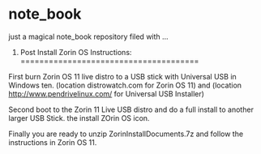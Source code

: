 # note_book
just a magical note_book repository filed with ...

1. Post Install Zorin OS Instructions:  
======================================

First burn Zorin OS 11 live distro to a USB stick with Universal USB in Windows ten.
(location distrowatch.com for Zorin OS 11) and (location http://www.pendrivelinux.com/ for Universal USB Installer)

Second boot to the Zorin 11 Live USB distro and do a full install to another larger USB Stick.
the install ZOrin OS icon.  

Finally you are ready to unzip ZorinInstallDocuments.7z and follow the instructions in Zorin OS 11.





